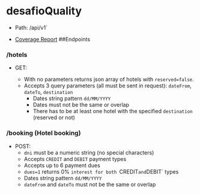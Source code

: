 # desafioQuality

- Path: /api/v1`

[comment]: <> (- [./target/coverage-reports/index.html]&#40;Coverage Report&#41;)
- [Coverage Report](./target/coverage-reports/index.html)
##Endpoints

### /hotels

- GET:

    - With no parameters returns json array of hotels with `reserved=false`.
    - Accepts 3 query parameters (all must be sent in request):
    `dateFrom`, `dateTo`, `destination`
      - Dates string pattern `dd/MM/YYYY`
      - Dates must not be the same or overlap
      - There has to be at least one hotel with the specified `destination` (reserved or not)
    
### /booking (Hotel booking)

- POST:
    - `dni` must be a numeric string (no special characters)
    - Accepts `CREDIT` and `DEBIT` payment types
    - Accepts up to 6 payment dues 
    - `dues=1` returns 0% `interest for both `CREDIT` and `DEBIT` types
    - Dates string pattern `dd/MM/YYYY`
    - `dateFrom` and `dateTo` must not be the same or overlap
 
